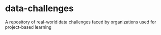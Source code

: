 data-challenges
===============

A repository of real-world data challenges faced by organizations used for project-based learning 
